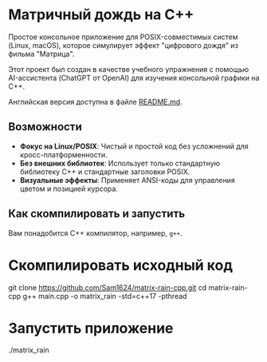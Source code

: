 # Матричный дождь на C++

Простое консольное приложение для POSIX-совместимых систем (Linux, macOS), которое симулирует эффект "цифрового дождя" из фильма "Матрица".

Этот проект был создан в качестве учебного упражнения с помощью AI-ассистента (ChatGPT от OpenAI) для изучения консольной графики на C++.

Английская версия доступна в файле [README.md](README.md).

## Возможности
- **Фокус на Linux/POSIX**: Чистый и простой код без усложнений для кросс-платформенности.
- **Без внешних библиотек**: Использует только стандартную библиотеку C++ и стандартные заголовки POSIX.
- **Визуальные эффекты**: Применяет ANSI-коды для управления цветом и позицией курсора.

## Как скомпилировать и запустить
Вам понадобится C++ компилятор, например, `g++`.

# Скомпилировать исходный код
git clone https://github.com/Sam1624/matrix-rain-cpp.git
cd matrix-rain-cpp
g++ main.cpp -o matrix_rain -std=c++17 -pthread

# Запустить приложение
./matrix_rain
